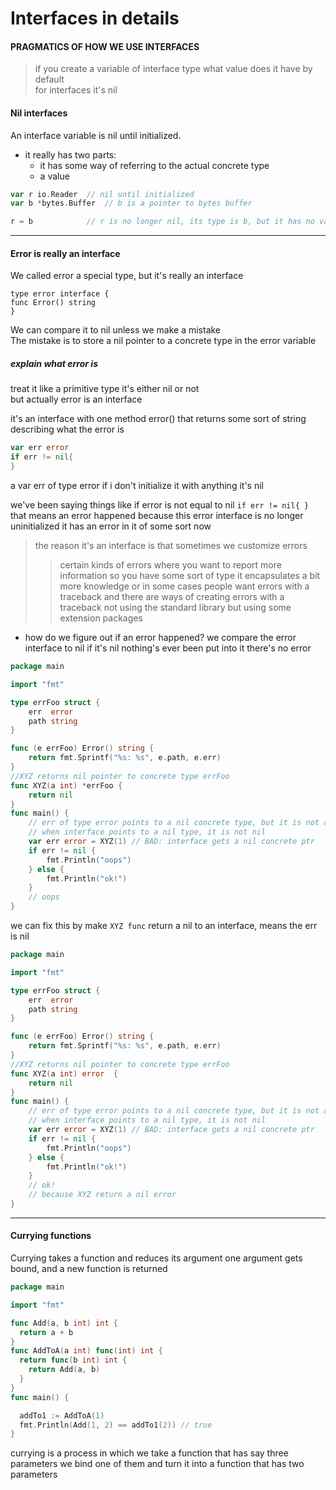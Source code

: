 # Interfaces in details
#### PRAGMATICS OF HOW WE USE INTERFACES
>if you create a variable of interface type what value does it have by default<br>
> for interfaces it's nil

#### Nil interfaces
An interface variable is nil until initialized.

* it really has two parts:<br>
    * it has some way of referring to the actual concrete type
    * a value 
  
```go
var r io.Reader  // nil until initialized 
var b *bytes.Buffer  // b is a pointer to bytes buffer

r = b            // r is no longer nil, its type is b, but it has no value in it
```

---
#### Error is really an interface
We called error a special type, but it's really an interface
```
type error interface {
func Error() string
}
```
We can compare it to nil unless we make a mistake <br>
The mistake is to store a nil pointer to a concrete type in the error variable

##### explain what error is
treat it like a primitive type it's either nil or not<br>
but actually error is an interface

it's an interface with one method error() that returns some sort of string describing 
what the error is
```go
var err error
if err != nil{
}
```
a var err of type error
if i don't initialize it with anything it's nil 

we've been saying
things like if error is not equal to nil `if err != nil{ }`
that means an error happened because
this
error interface is no longer
uninitialized it has
an error in it of some sort now

>the reason it's an interface is that sometimes we customize errors
>>certain kinds of
errors where you want to report more
information
so you have some sort of type it
encapsulates a bit more knowledge
or in some cases people want errors with
a traceback
and there are ways of creating errors
with a traceback not using the standard
library but using some extension
packages

* how do we figure out if an error happened?
  we compare the error interface to nil
if it's nil nothing's ever been put into
it there's no error

```go
package main

import "fmt"

type errFoo struct {
	err  error
	path string
}

func (e errFoo) Error() string {
	return fmt.Sprintf("%s: %s", e.path, e.err)
}
//XYZ returns nil pointer to concrete type errFoo 
func XYZ(a int) *errFoo {
	return nil
}
func main() {
	// err of type error points to a nil concrete type, but it is not a nil interface now
	// when interface points to a nil type, it is not nil 
	var err error = XYZ(1) // BAD: interface gets a nil concrete ptr
	if err != nil {
		fmt.Println("oops")
	} else {
		fmt.Println("ok!")
	}
	// oops
}

```
we can fix this by make `XYZ func` return a nil to an interface, means the err  is nil
```go
package main

import "fmt"

type errFoo struct {
	err  error
	path string
}

func (e errFoo) Error() string {
	return fmt.Sprintf("%s: %s", e.path, e.err)
}
//XYZ returns nil pointer to concrete type errFoo 
func XYZ(a int) error  {
	return nil
}
func main() {
	// err of type error points to a nil concrete type, but it is not a nil interface now
	// when interface points to a nil type, it is not nil 
	var err error = XYZ(1) // BAD: interface gets a nil concrete ptr
	if err != nil {
		fmt.Println("oops")
	} else {
		fmt.Println("ok!")
	}
	// ok!
	// because XYZ return a nil error
}

```


---
#### Currying functions
Currying
takes a function and reduces its argument
one
argument gets bound, and a new function is returned
```go
package main

import "fmt"

func Add(a, b int) int {
  return a + b
}
func AddToA(a int) func(int) int {
  return func(b int) int {
    return Add(a, b)
  }
}
func main() {

  addTo1 := AddToA(1)
  fmt.Println(Add(1, 2) == addTo1(2)) // true
}
```
currying is a process in
which we take a function that has say
three parameters
we bind one of them and turn it into a
function that has two parameters
